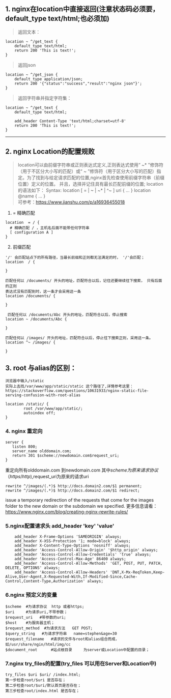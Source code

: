 ## 1. nginx在location中直接返回(注意状态码必须要，  default_type text/html;也必须加)
> 返回文本：
```
location ~ ^/get_text {
    default_type text/html;
    return 200 'This is text!';  
}
```


>返回json
```
location ~ ^/get_json {
    default_type application/json;
    return 200 '{"status":"success","result":"nginx json"}';
}
````


>返回字符串并指定字符集：
```
location ~ ^/get_text {
    default_type text/html;

    add_header Content-Type 'text/html;charset=utf-8'
    return 200 'This is text!';  
}
```

****




## 2. nginx Location的配置规败
>location可以由前缀字符串或正则表达式定义,正则表达式使用“ ~* ”修饰符（用于不区分大小写的匹配）或“ ~ ”修饰符（用于区分大小写的匹配）指定。为了找到与给定请求匹配的位置,nginx首先检查使用前缀字符串（前缀位置）定义的位置。 并且，选择并记住具有最长匹配前缀的位置;
location 的语法如下：
Syntax:	location [ = | ~ | ~* | ^~ ] uri { ... }
location @name { ... } <br/>
可参考：https://www.jianshu.com/p/a16936455018


1. = 精确匹配
```
location  = / {
  # 精确匹配 / ，主机名后面不能带任何字符串
  [ configuration A ]
}

```

2. 前缀匹配
```
'/' 会匹配站点下的所有路径，当最长前缀和正则都无法满足的时， '/'会匹配； 
location  / {

}
```

```
匹配任何以 /documents/ 开头的地址，匹配符合以后，记住还要继续往下搜索， 只有后面的正则
表达式没有匹配到时，这一条才会采用这一条
location /documents/ {

}
```

```
 匹配任何以 /documents/Abc 开头的地址，匹配符合以后，停止搜索
location ~ /documents/Abc {

}
```

```
匹配任何以 /images/ 开头的地址，匹配符合以后，停止往下搜索正则，采用这一条。
location ^~ /images/ {

}
```


## 3. root 与alias的区别：
```
浏览器中输入/static
实际上去找/var/www/app/static/static 这个路径了,详情参考这里：
https://stackoverflow.com/questions/10631933/nginx-static-file-serving-confusion-with-root-alias

location /static/ {
        root /var/www/app/static/;
        autoindex off;
}

```

### 4. nginx 重定向
```
server {
   listen 800;
   server_name olddomain.com;
   return 301 $scheme://newdomain.com$request_uri;
}
```
重定向所有olddomain.com 到newdomain.com 其中$scheme为原来请求协议（https/http)  ,$request_uri为原来的请求uri

```
rewrite ^/images/(.*)$ http://docs.domain2.com/$1 permanent;
rewrite ^/images/(.*)$ http://docs.domain2.com/$1 redirect;
```
issue a temporary redirection of the requests that come for the images folder to the new domain or the subdomain we specified.
更多信息请看：
https://www.nginx.com/blog/creating-nginx-rewrite-rules/


### 5.nginx配置请求头 add_header  'key'   'value'
```
    add_header X-Frame-Options 'SAMEORIGIN' always;
    add_header X-XSS-Protection '1; mode=block' always;
    add_header X-Content-Type-Options 'nosniff' always;
    add_header 'Access-Control-Allow-Origin' '$http_origin' always;
    add_header 'Access-Control-Allow-Credentials' 'true' always;
    add_header 'Access-Control-Max-Age' 86400 always;
    add_header 'Access-Control-Allow-Methods' 'GET, POST, PUT, PATCH, DELETE, OPTIONS' always;
    add_header 'Access-Control-Allow-Headers' 'DNT,X-Mx-ReqToken,Keep-Alive,User-Agent,X-Requested-With,If-Modified-Since,Cache-Control,Content-Type,Authorization' always;
``` 

### 6.nginx 预定义的变量
```
$scheme  #为请求协议  http 或者https; 
$uri     #为请求uri,不带参数；
$request_uri   #带参数的uri;
$host    #为服务器主机；
$request_method  #为请求方法   GET POST; 
$query_string   #为请求字符串   name=stephen&age=30
$request_filename   #请求的文件与root和alias组合而成， 如/usr/share/ngin/html/img/cc
$document_root      #站点根目录     为server或Location中配置的目录；
```


### 7.nginx try_files的配置(try_files 可以用在Server和Location中)
```
try_files $uri $uri/ /index.html;   
第一步检查root/$uri 是否存在；
第二步检查root/$uri/默认首页是否存在；
第三步检查root/index.html 是否存在；
```

